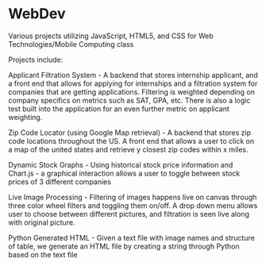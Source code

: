 # WebDev

Various projects utilizing JavaScript, HTML5, and CSS for Web Technologies/Mobile Computing class 

Projects include:

Applicant Filtration System -
A backend that stores internship applicant, and a front end that allows for applying for internships
and a filtration system for companies that are getting applications. Filtering is weighted depending
on company specifics on metrics such as SAT, GPA, etc. There is also a logic test built into the
application for an even further metric on applicant weighting.

Zip Code Locator (using Google Map retrieval) -
A backend that stores zip code locations throughout the US. A front end that allows a user to click on 
a map of the united states and retrieve y closest zip codes within x miles.

Dynamic Stock Graphs - 
Using historical stock price information and Chart.js - a graphical interaction allows a user to toggle between 
stock prices of 3 different companies

Live Image Processing - 
Filtering of images happens live on canvas through three color wheel filters and toggling them on/off. A drop down
menu allows user to choose between different pictures, and filtration is seen live along with original picture.

Python Generated HTML -
Given a text file with image names and structure of table, we generate an HTML file by creating a string 
through Python based on the text file
